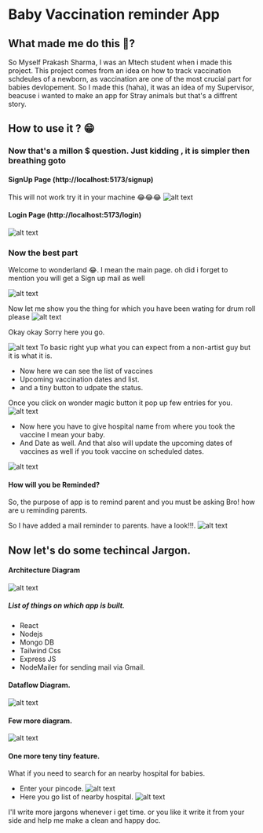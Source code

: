 # Baby Vaccination reminder App

## What made me do this 🤔?
So Myself Prakash Sharma, I was an Mtech student when i made this project. This project comes from an idea on how to track vaccination schdeules of a newborn, as vaccination are one of the most crucial part for babies devlopement. So I made this (haha), it was an idea of my Supervisor, beacuse i wanted to make an app for Stray animals but that's a diffrent story.

## How to use it ? 😁
### Now that's a millon $ question. Just kidding , it is simpler then breathing goto 
#### SignUp Page (http://localhost:5173/signup) 
This will not work try it in your machine 😂😂😂
![alt text](./PictureForReadme/image.png)

#### Login Page (http://localhost:5173/login)
![alt text](./PictureForReadme/image-1.png)

### Now the best part
Welcome to wonderland 😂. I mean the main page. oh did i forget to mention you will get a Sign up mail as well

![alt text](./PictureForReadme/image-2.png)

Now let me show you the thing for which you have been wating for drum roll please 
![alt text](./PictureForReadme/image-4.png)

Okay okay Sorry here you go.

![alt text](./PictureForReadme/image-5.png)
To basic right yup what you can expect from a non-artist guy but it is what it is.

* Now here we can see the list of vaccines
* Upcoming vaccination dates and list.
* and a tiny button to udpate the status.

Once you click on wonder magic button it pop up few entries for you.
![alt text](./PictureForReadme/image-6.png)

* Now here you have to give hospital name from where you took the vaccine I mean your baby.
* And Date as well. And that also will update the upcoming dates of vaccines as well if you took vaccine on scheduled dates.

![alt text](./PictureForReadme/image-7.png)

#### How will you be Reminded?
So, the purpose of app is to remind parent and you must be asking Bro! how are u reminding parents.

So I have added a mail reminder to parents.
have a look!!!.
![alt text](./PictureForReadme/image-8.png)


## Now let's do some techincal Jargon.
#### Architecture Diagram
![alt text](./PictureForReadme/image-10.png)
##### List of things on which app is built.
* React
* Nodejs
* Mongo DB
* Tailwind Css
* Express JS
* NodeMailer for sending mail via Gmail.

#### Dataflow Diagram.
![alt text](./PictureForReadme/image-9.png)
#### Few more diagram.
![alt text](./PictureForReadme/image-12.png)
#### One more teny tiny feature.
What if you need to search for an nearby hospital for babies. 
* Enter your pincode.
![alt text](./PictureForReadme/image-13.png)
* Here you go list of nearby hospital.
![alt text](./PictureForReadme/image-14.png)


I'll write more jargons whenever i get time. or you like it write it from your side and help me make a clean and happy doc.

